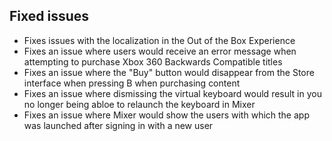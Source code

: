 ## Fixed issues
- Fixes issues with the localization in the Out of the Box Experience
- Fixes an issue where users would receive an error message when attempting to purchase Xbox 360 Backwards Compatible titles
- Fixes an issue where the "Buy" button would disappear from the Store interface when pressing B when purchasing content
- Fixes an issue where dismissing the virtual keyboard would result in you no longer being abloe to relaunch the keyboard in Mixer
- Fixes an issue where Mixer would show the users with which the app was launched after signing in with a new user